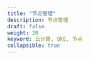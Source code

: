 ```yaml
---
title: "节点管理"
description: 节点管理
draft: false
weight: 20
keyword: 云计算, QKE, 节点
collapsible: true
---
```


